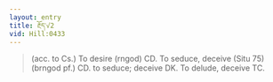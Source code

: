 ```yaml
---
layout: entry
title: རྔོད་√2
vid: Hill:0433
---
```

> (acc\. to Cs\.) To desire (rngod) CD\. To seduce, deceive (Situ 75) (brngod pf\.) CD\. to seduce; deceive DK\. To delude, deceive TC\.


